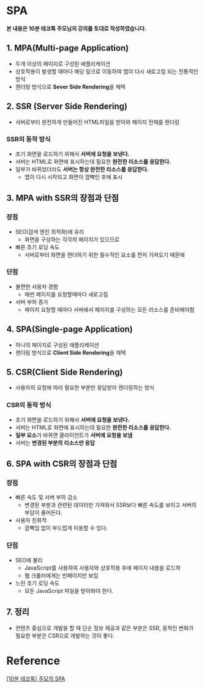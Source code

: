 # SPA

**본 내용은 10분 테코톡 주모님의 강의를 토대로 작성하였습니다.**



## 1. MPA(Multi-page Application)

* 두개 이상의 페이지로 구성된 애플리케이션
* 상호작용이 발생할 때마다 해당 링크로 이동하여 앱이 다시 새로고침 되는 전통적인 방식
* 렌더링 방식으로 **Sever Side Rendering**을 채택



## 2. SSR (Server Side Rendering)

* 서버로부터 완전하게 만들어진 HTML파일을 받아와 페이지 전체를 렌더링

### SSR의 동작 방식

* 초기 화면을 로드하기 위해서 **서버에 요청을 보낸다.**
* 서버는 HTML로 화면에 표시하는데 필요한 **완전한 리소스를 응답한다.**
* 일부가 바뀌었더라도 **서버는 항상 완전한 리소스를 응답한다.**
  * 앱이 다시 시작되고 화면이 깜빡인 후에 표시



## 3. MPA with SSR의 장점과 단점

### 장점

* SEO(검색 엔진 최적화)에 유리
  * 화면을 구성하는 각각의 페이지가 있으므로
* 빠른 초기 로딩 속도
  * 서버로부터 화면을 렌더하기 위한 필수적인 요소를 먼저 가져오기 때문에



### 단점

* 불편한 사용자 경험
  * 매번 페이지를 요청할때마다 새로고침
* 서버 부하 증가
  * 페이지 요청할 때마다 서버에서 페이지를 구성하는 모든 리소스를 준비해야함



## 4. SPA(Single-page Application)

* 하나의 페이지로 구성된 애플리케이션
* 렌더링 방식으로 **Client Side Rendering**을 채택



## 5. CSR(Client Side Rendering)

* 사용자의 요청에 따라 필요한 부분만 응답받아 렌더링하는 방식

### CSR의 동작 방식

* 초기 화면을 로드하기 위해서 **서버에 요청을 보낸다.**
* 서버는 HTML로 화면에 표시하는데 필요한 **완전한 리소스를 응답한다.**
* **일부 요소**가 바뀌면 클라이언트가 **서버에 요청을 보냄**
* 서버는 **변경된 부분의 리소스만 응답**



## 6. SPA with CSR의 장점과 단점

### 장점

* 빠른 속도 및 서버 부하 감소
  * 변경된 부분과 관련된 데이터만 가져와서 SSR보다 빠른 속도를 보이고 서버의 부담이 줄어든다.
* 사용자 친화적
  * 깜빡임 없이 부드럽게 이용할 수 있다.



### 단점

* SEO에 불리
  * JavaScript를 사용하여 사용자와 상호작용 후에 페이지 내용을 로드하
  * 웹 크롤러에게는 빈페이지만 보임
* 느린 초기 로딩 속도
  * 모든 JavaScript 파일을 받아와야 한다.



## 7. 정리

* 컨텐츠 중심으로 개발을 할 때 단순 정보 제공과 같은 부분은 SSR, 동적인 변화가 필요한 부분은 CSR으로 개발하는 것이 좋다.

# Reference

[[10분 테코톡] 주모의 SPA](https://www.youtube.com/watch?v=vM_zQLnlyKw&list=PLgXGHBqgT2TvpJ_p9L_yZKPifgdBOzdVH&index=22)